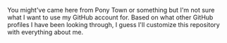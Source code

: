 You might've came here from Pony Town or something but I'm not sure what I want to use my GitHub account for.
Based on what other GitHub profiles I have been looking through, I guess I'll customize this repository with everything about me.

